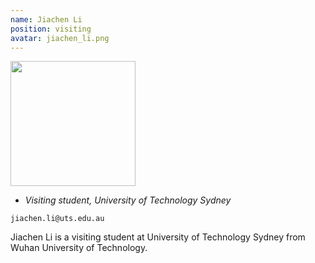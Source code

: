```yaml
---
name: Jiachen Li
position: visiting
avatar: jiachen_li.png
---
```


<img width="200" src="{{site.baseurl}}/images/people/{{page.avatar}}" data-action="zoom">

- _Visiting student, University of Technology Sydney_<br>
<!--- _Science coach. Collaborator. Transdisciplinary optimist._-->

<i class="fa fa-envelope-o"></i> `jiachen.li@uts.edu.au`

Jiachen Li is a visiting student at University of Technology Sydney from Wuhan University of  Technology.
